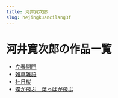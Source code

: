 ```yaml
---
title: 河井寛次郎
slug: hejingkuancilang3f
---
```


# 河井寛次郎の作品一覧

- [立春開門](lichunkaimen90)
- [雑草雑語](zacaozayu20)
- [社日桜](sheriying0b)
- [蝶が飛ぶ　葉っぱが飛ぶ](diegafeibuxietsupagafeibu69)
